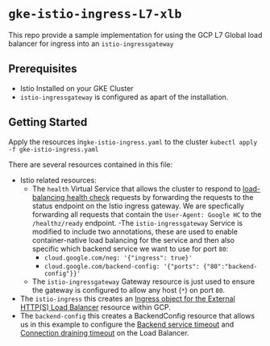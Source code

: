 # `gke-istio-ingress-L7-xlb`

This repo provide a sample implementation for using the GCP L7 Global load balancer for ingress into an `istio-ingressgateway`
## Prerequisites

 - Istio Installed on your GKE Cluster
 - `istio-ingressgateway` is configured as apart of the installation. 

## Getting Started

Apply the resources in`gke-istio-ingress.yaml` to the cluster `kubectl apply -f gke-istio-ingress.yaml`

There are several resources contained in this file:
 - Istio related resources:
	 - The `health` Virtual Service that allows the cluster to respond to [load-balancing health check](https://cloud.google.com/kubernetes-engine/docs/concepts/ingress#health_checks) requests by forwarding the requests to the status endpoint on the Istio ingress gateway. We are specfically forwarding all requests that contain the `User-Agent: Google HC` to the `/healthz/ready` endpoint.
	 -The  `istio-ingressgateway` Service is modified to include two annotations, these are used to enable container-native load balancing for the service and then also specific which backend service we want to use for port `80`:
		 - `cloud.google.com/neg: '{"ingress": true}'`
		 - `cloud.google.com/backend-config: '{"ports": {"80":"backend-config"}}'`
	- The `istio-ingressgateway` Gateway resource is just used to ensure the gateway is configured to allow any host (`*`) on port `80`.
- The `istio-ingress` this creates an [Ingress object for the External HTTP(S) Load Balancer](https://cloud.google.com/kubernetes-engine/docs/concepts/ingress-xlb) resource within GCP.
- The `backend-config` this creates a BackendConfig resource that allows us in this example to configure the [Backend service timeout](https://cloud.google.com/kubernetes-engine/docs/how-to/ingress-features#timeout) and [Connection draining timeout](https://cloud.google.com/kubernetes-engine/docs/how-to/ingress-features#draining_timeout) on the Load Balancer. 
